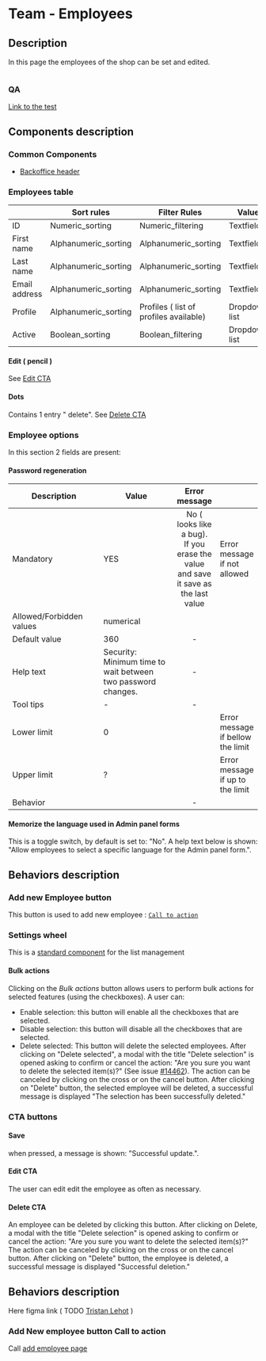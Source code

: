 # Team - Employees

## Description

In this page the employees of the shop can be set and edited.&#x20;

<figure><img src="../../../../../../.gitbook/assets/Screenshot 2022-09-21 at 17-12-47 Employees • test.png" alt=""><figcaption></figcaption></figure>

### QA&#x20;

[Link to the test](https://build.prestashop-project.org/test-scenarios/scenarios/core/functional/bo/advanced-parameters/team/employees.html)

## Components description

### Common Components

* [Backoffice header](../../../../common-components/back-office-header/)

### Employees table



|               | Sort rules            | Filter Rules                            | Value         |
| ------------- | --------------------- | --------------------------------------- | ------------- |
| ID            | Numeric\_sorting      | Numeric\_filtering                      | Textfield     |
| First name    | Alphanumeric\_sorting | Alphanumeric\_sorting                   | Textfield     |
| Last name     | Alphanumeric\_sorting | Alphanumeric\_sorting                   | Textfield     |
| Email address | Alphanumeric\_sorting | Alphanumeric\_sorting                   | Textfield     |
| Profile       | Alphanumeric\_sorting | Profiles ( list of profiles available)  | Dropdown list |
| Active        | Boolean\_sorting      | Boolean\_filtering                      | Dropdown list |

#### Edit  ( pencil )

See [Edit CTA](./#edit-cta)

#### Dots&#x20;

Contains 1 entry " delete". See [Delete CTA](./#delete-cta)&#x20;

### Employee options

In this section 2 fields are present:

#### Password regeneration



<table><thead><tr><th width="200">Description</th><th width="203">Value</th><th align="center">Error message</th><th data-hidden></th></tr></thead><tbody><tr><td>Mandatory</td><td>YES</td><td align="center">No ( looks like a bug).<br>If you erase the value and save it save as the last value</td><td>Error message if not allowed</td></tr><tr><td>Allowed/Forbidden values</td><td>numerical</td><td align="center"></td><td></td></tr><tr><td>Default value</td><td>360</td><td align="center">-</td><td></td></tr><tr><td>Help text</td><td>Security: Minimum time to wait between two password changes.</td><td align="center">-</td><td></td></tr><tr><td>Tool tips</td><td>              -</td><td align="center">-</td><td></td></tr><tr><td>Lower limit</td><td>             0</td><td align="center"></td><td>Error message if bellow the limit</td></tr><tr><td>Upper limit</td><td>               ?</td><td align="center"></td><td>Error message if up to the limit</td></tr><tr><td>Behavior</td><td></td><td align="center">-</td><td></td></tr></tbody></table>



#### Memorize the language used in Admin panel forms

This is a toggle switch, by default is set to: "No". A help text below is shown: "Allow employees to select a specific language for the Admin panel form.".

## Behaviors description

### Add new Employee button

This button is used to add new employee : [`Call to action`](https://app.gitbook.com/o/-MAz0PPl5s9ulE9xyliu/s/eRh5ljXXvELkmmdiRmg8/\~/changes/AC6MLBkSBL33Yd0iYykc/functional-documentation/ux-ui/back-office/configure/advanced-parameters/team-employees#add-new-employeee-cta)

### Settings wheel

This is a [standard component](../../../../common-components/settings-wheel.md) for the list management

#### Bulk actions

Clicking on the _Bulk actions_ button allows users to perform bulk actions for selected features (using the checkboxes). A user can:

* Enable selection: this button will enable all the checkboxes that are selected.
* Disable selection: this button will disable all the checkboxes that are selected.
* Delete selected: This button will delete the selected employees. After clicking on "Delete selected", a modal with the title "Delete selection" is opened asking to confirm or cancel the action: "Are you sure you want to delete the selected item(s)?" (See issue [#14462](https://github.com/PrestaShop/PrestaShop/issues/14462)). The action can be canceled by clicking on the cross or on the cancel button. After clicking on "Delete" button, the selected employee will be deleted, a successful message is displayed "The selection has been successfully deleted."

### CTA buttons

#### Save

when pressed, a message is shown: "Successful update.".



#### **Edit CTA**

&#x20;The user can edit edit the employee as often as necessary.

#### **Delete CTA**

&#x20;An employee can be deleted by clicking this button. After clicking on Delete, a modal with the title "Delete selection" is opened asking to confirm or cancel the action: "Are you sure you want to delete the selected item(s)?" The action can be canceled by clicking on the cross or on the cancel button. After clicking on "Delete" button, the employee is deleted, a successful message is displayed "Successful deletion."

## Behaviors description

Here figma link ( TODO [Tristan Lehot](http://127.0.0.1:5000/u/wxuQ8dEUfYTsCcCBbcFmmedKE5t2 "mention") )



### Add New employee button Call to action <a href="#add-new-employeee-cta" id="add-new-employeee-cta"></a>

Call [add employee page](https://app.gitbook.com/o/-MAz0PPl5s9ulE9xyliu/s/eRh5ljXXvELkmmdiRmg8/\~/changes/AC6MLBkSBL33Yd0iYykc/functional-documentation/ux-ui/back-office/configure/advanced-parameters/team-employees/add-edit-employee)





